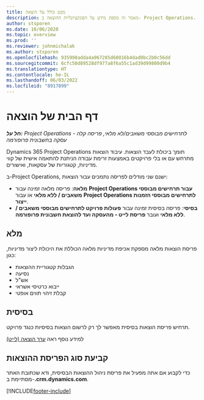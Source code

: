 ```yaml
---
title: מבט כולל על הוצאה
description: מאמר זה מספק מידע על הפונקציונליות ההוצאה ב- Project Operations.
author: stsporen
ms.date: 10/06/2020
ms.topic: overview
ms.prod: ''
ms.reviewer: johnmichalak
ms.author: stsporen
ms.openlocfilehash: 935998adda4a967285d68016b4dad0bc2b0c56dd
ms.sourcegitcommit: 6cfc50d89528df977a8f6a55c1ad39d99800d9b4
ms.translationtype: HT
ms.contentlocale: he-IL
ms.lasthandoff: 06/03/2022
ms.locfileid: "8917899"
---
```

# <a name="expense-home-page"></a>דף הבית של הוצאה

_**חל על:** Project Operations לתרחישים מבוססי משאבים/לא מלאי, פריסה קלה - עסקה בחשבונית פרופורמה_


Dynamics 365 Project Operations תומך ביכולת לעבד הוצאות. עיבוד הוצאות מתרחש עם או בלי פרויקטים באמצעות זרימת עבודה הניתנת להתאמה אישית של קווי מדיניות, קטגוריות של עסקאות, ואישורים.

ב-Project Operations, ישנם שני מודלים לפריסה נתמכים עבור הוצאות: 

- **מלאה**: פריסה מלאה זמינה עבור **Project Operations עבור תרחישים מבוססי משאבים / ללא מלאי** אוֹ עבור **Project Operations לתרחישים מבוססי הזמנות ייצור**.
- **בסיסי**: פריסה בסיסית זמינה עבור **פעולות פרויקט לתרחישים מבוססי משאבים / ללא מלאי** ועובר **פריסת לייט - מהעסקה ועד להוצאת חשבונית פרופורמה**.

## <a name="full"></a>מלא 
פריסת הוצאות מלאה מספקת אכיפת מדיניות מלאה הכוללת את היכולת ליצור מדיניות, כגון:

  - הגבלות קטגוריית ההוצאות
  - נסיעה
  - אש"ל
  - ייבוא כרטיסי אשראי
  - קבלת זיהוי תווים אופטי

## <a name="basic"></a>בסיסית 
תרחיש פריסת הוצאות בסיסית מאפשר לך רק לרשום הוצאות בסיסיות כנגד פרויקט. 

למידע נוסף ראה [ערך הוצאה (לייט)](basic-expense.md)

## <a name="determine-your-expense-deployment"></a>קביעת סוג הפריסת ההוצאות
כדי לקבוע אם אתה מפעיל את פריסת ניהול ההוצאות הבסיסית, ודא שכתובת האתר מסתיימת ב-**.crm.dynamics.com**. 


[!INCLUDE[footer-include](../includes/footer-banner.md)]